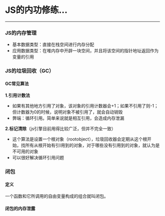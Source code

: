 # JS的内功修练...
<BlogHead />

---
### JS的内存管理

- 基本数据类型：直接在栈空间进行内存分配
- 应用数据类型：在堆内存中开辟一块空间，并且将该空间的指针地址返回作为变量的引用



### JS的垃圾回收（GC）

#### GC常见算法

**1.引用计数法**

- 如果有其他地方引用了对象，该对象的引用计数器会+1；如果不引用了则-1；但计数器为0的时候，说明对象不被引用了，就会自动销毁
- 弊端：循环引用。简单来说就是相互引用，会造成内存泄漏

**2.标记清除**（js引擎目前用得比较广泛，但并不完全一致）

- 这个算法是设置一个根对象（rootobject），垃圾回收器会定期从这个根开始，找所有从根开始有引l用到的对象，对于哪些没有引用到的对象，就认为是不可用的对象
- 可以很好解决循环引用问题



### 闭包

#### 定义

一个函数和它所调用的自由变量构成的组合就叫闭包。



#### 闭包的内存泄露